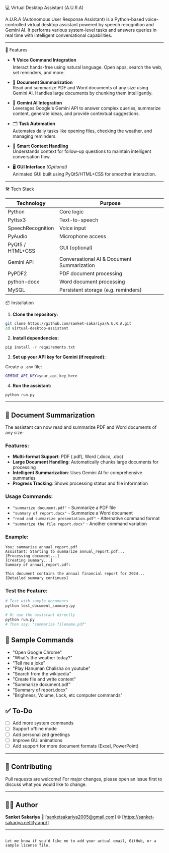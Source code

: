 💻 Virtual Desktop Assistant (A.U.R.A)

A.U.R.A (Autonomous User Response Assistant) is a Python-based voice-controlled virtual desktop assistant powered by speech recognition and Gemini AI. It performs various system-level tasks and answers queries in real time with intelligent conversational capabilities.

---

🚀 Features

- 🎙️ **Voice Command Integration**  
  Interact hands-free using natural language. Open apps, search the web, set reminders, and more.

- 📄 **Document Summarization**  
  Read and summarize PDF and Word documents of any size using Gemini AI. Handles large documents by chunking them intelligently.

- 🤖 **Gemini AI Integration**  
  Leverages Google's Gemini API to answer complex queries, summarize content, generate ideas, and provide contextual suggestions.

- 🗂️ **Task Automation**  
  Automates daily tasks like opening files, checking the weather, and managing reminders.

- 🧠 **Smart Context Handling**  
  Understands context for follow-up questions to maintain intelligent conversation flow.

- 🖥️ **GUI Interface** *(Optional)*  
  Animated GUI built using PyQt5/HTML+CSS for smoother interaction.

---

🛠️ Tech Stack

| Technology        | Purpose                             |
|-------------------|-------------------------------------|
| Python            | Core logic                          |
| Pyttsx3           | Text-to-speech                      |
| SpeechRecognition | Voice input                         |
| PyAudio           | Microphone access                   |
| PyQt5 / HTML+CSS  | GUI (optional)                      |
| Gemini API        | Conversational AI & Document Summarization |
| PyPDF2            | PDF document processing             |
| python-docx       | Word document processing            |
| MySQL             | Persistent storage (e.g. reminders) |

📦 Installation

1. **Clone the repository:**

```bash
git clone https://github.com/sanket-sakariya/A.U.R.A.git
cd virtual-desktop-assistant
```

2. **Install dependencies:**

```bash
pip install -r requirements.txt
```

3. **Set up your API key for Gemini (if required):**

Create a `.env` file:

```bash
GEMINI_API_KEY=your_api_key_here
```

4. **Run the assistant:**

```bash
python run.py
```

---

## 📄 Document Summarization

The assistant can now read and summarize PDF and Word documents of any size:

### Features:
- **Multi-format Support**: PDF (.pdf), Word (.docx, .doc)
- **Large Document Handling**: Automatically chunks large documents for processing
- **Intelligent Summarization**: Uses Gemini AI for comprehensive summaries
- **Progress Tracking**: Shows processing status and file information

### Usage Commands:
- `"summarize document.pdf"` - Summarize a PDF file
- `"summary of report.docx"` - Summarize a Word document
- `"read and summarize presentation.pdf"` - Alternative command format
- `"summarize the file report.docx"` - Another command variation

### Example:
```
You: summarize annual_report.pdf
Assistant: Starting to summarize annual_report.pdf...
[Processing document...]
[Creating summary...]
Summary of annual_report.pdf:

This document contains the annual financial report for 2024...
[Detailed summary continues]
```

### Test the Feature:
```bash
# Test with sample documents
python test_document_summary.py

# Or use the assistant directly
python run.py
# Then say: "summarize filename.pdf"
```

## 🧠 Sample Commands

* "Open Google Chrome"
* "What's the weather today?"
* "Tell me a joke"
* "Play Hanuman Chalisha on youtube"
* "Search from the wikipedia"
* "Create file and write content"
* "Summarize document.pdf"
* "Summary of report.docx"
* "Brighness, Volume, Lock, etc computer commands"


## ✅ To-Do

* [ ] Add more system commands
* [ ] Support offline mode
* [ ] Add personalized greetings
* [ ] Improve GUI animations
* [ ] Add support for more document formats (Excel, PowerPoint)

---

## 🤝 Contributing

Pull requests are welcome! For major changes, please open an issue first to discuss what you would like to change.

---


## 🙋‍♂️ Author

**Sanket Sakariya**
📧 \[sanketsakariya2005@gmail.com]
🌐 \[https://sanket-sakariya.netlify.app/]

---

```

Let me know if you'd like me to add your actual email, GitHub, or a sample license file.
```
